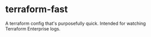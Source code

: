 # terraform-fast
A terraform config that's purposefully quick. Intended for watching Terraform Enterprise logs.
